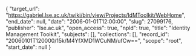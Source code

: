 {
  "target_url": "https://gabriel.lse.ac.uk/twiki/bin/view/Projects/IdMToolkit/WebHome", 
  "end_date": null, 
  "date": "2006-01-01T12:00:00", 
  "slug": 27099176, 
  "publisher": "lse.ac.uk", 
  "open_access": true, 
  "npld": true, 
  "title": "Identity Management Toolkit", 
  "subjects": [], 
  "collections": [], 
  "record_id": "20060101T120000/15k/M4YfXMD1WCuNM/ufCw==", 
  "scope": "root", 
  "start_date": null
}

